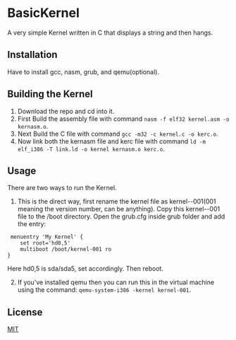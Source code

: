 # BasicKernel
A very simple Kernel written in C that displays a string and then hangs.

## Installation
Have to install gcc, nasm, grub, and qemu(optional).

## Building the Kernel
1. Download the repo and cd into it.
2. First Build the assembly file with command ```nasm -f elf32 kernel.asm -o kernasm.o```.
3. Next Build the C file with command ```gcc -m32 -c kernel.c -o kerc.o```.
4. Now link both the kernasm file and kerc file with command ```ld -m elf_i386 -T link.ld -o kernel kernasm.o kerc.o```.

## Usage
There are two ways to run the Kernel.
1. This is the direct way, first rename the kernel file as kernel--001(001 meaning the version number, can be anything). Copy this kernel--001 file to the /boot directory. Open the grub.cfg inside grub folder and add the entry: 
```
 menuentry 'My Kernel' {
    set root='hd0,5'
    multiboot /boot/kernel-001 ro
}
```
Here hd0,5 is sda/sda5, set accordingly. Then reboot.

2. If you've installed qemu then you can run this in the virtual machine using the command: `qemu-system-i386 -kernel kernel-001`. 

## License
[MIT](https://github.com/itsknk/basicKernel/blob/master/LICENSE)